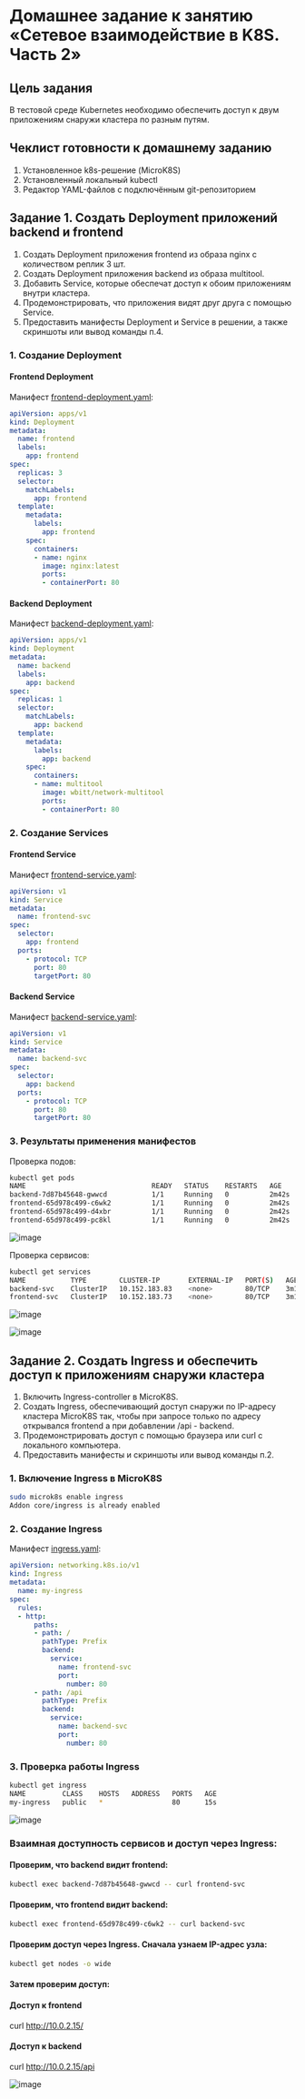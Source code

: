 # Домашнее задание к занятию «Сетевое взаимодействие в K8S. Часть 2»

## Цель задания

В тестовой среде Kubernetes необходимо обеспечить доступ к двум приложениям снаружи кластера по разным путям.

## Чеклист готовности к домашнему заданию

1. Установленное k8s-решение (MicroK8S)
2. Установленный локальный kubectl
3. Редактор YAML-файлов с подключённым git-репозиторием

## Задание 1. Создать Deployment приложений backend и frontend

1. Создать Deployment приложения frontend из образа nginx с количеством реплик 3 шт.  
2. Создать Deployment приложения backend из образа multitool.  
3. Добавить Service, которые обеспечат доступ к обоим приложениям внутри кластера.  
4. Продемонстрировать, что приложения видят друг друга с помощью Service.  
5. Предоставить манифесты Deployment и Service в решении, а также скриншоты или вывод команды п.4.  

### 1. Создание Deployment

#### Frontend Deployment

Манифест [frontend-deployment.yaml](task1/frontend-deployment.yaml):
```yaml
apiVersion: apps/v1
kind: Deployment
metadata:
  name: frontend
  labels:
    app: frontend
spec:
  replicas: 3
  selector:
    matchLabels:
      app: frontend
  template:
    metadata:
      labels:
        app: frontend
    spec:
      containers:
      - name: nginx
        image: nginx:latest
        ports:
        - containerPort: 80
```

#### Backend Deployment

Манифест [backend-deployment.yaml](task1/backend-deployment.yaml):
```yaml
apiVersion: apps/v1
kind: Deployment
metadata:
  name: backend
  labels:
    app: backend
spec:
  replicas: 1
  selector:
    matchLabels:
      app: backend
  template:
    metadata:
      labels:
        app: backend
    spec:
      containers:
      - name: multitool
        image: wbitt/network-multitool
        ports:
        - containerPort: 80
```

### 2. Создание Services

#### Frontend Service

Манифест [frontend-service.yaml](task1/frontend-service.yaml):
```yaml
apiVersion: v1
kind: Service
metadata:
  name: frontend-svc
spec:
  selector:
    app: frontend
  ports:
    - protocol: TCP
      port: 80
      targetPort: 80
```

#### Backend Service

Манифест [backend-service.yaml](task1/backend-service.yaml):
```yaml
apiVersion: v1
kind: Service
metadata:
  name: backend-svc
spec:
  selector:
    app: backend
  ports:
    - protocol: TCP
      port: 80
      targetPort: 80
```

### 3. Результаты применения манифестов

Проверка подов:
```bash
kubectl get pods
NAME                               READY   STATUS    RESTARTS   AGE
backend-7d87b45648-gwwcd           1/1     Running   0          2m42s
frontend-65d978c499-c6wk2          1/1     Running   0          2m42s
frontend-65d978c499-d4xbr          1/1     Running   0          2m42s
frontend-65d978c499-pc8kl          1/1     Running   0          2m42s
```

![image](https://github.com/Byzgaev-I/5-NetworkK8S-II/blob/main/5-1.png)

Проверка сервисов:
```bash
kubectl get services
NAME           TYPE        CLUSTER-IP       EXTERNAL-IP   PORT(S)   AGE
backend-svc    ClusterIP   10.152.183.83    <none>        80/TCP    3m10s
frontend-svc   ClusterIP   10.152.183.73    <none>        80/TCP    3m10s
```
![image](https://github.com/Byzgaev-I/5-NetworkK8S-II/blob/main/5-2.png)


![image](https://github.com/Byzgaev-I/5-NetworkK8S-II/blob/main/5-1-1.png)

## Задание 2. Создать Ingress и обеспечить доступ к приложениям снаружи кластера

1. Включить Ingress-controller в MicroK8S.
2. Создать Ingress, обеспечивающий доступ снаружи по IP-адресу кластера MicroK8S так, чтобы при запросе только по адресу открывался frontend а при добавлении /api - backend.
3. Продемонстрировать доступ с помощью браузера или curl с локального компьютера.
4. Предоставить манифесты и скриншоты или вывод команды п.2.


### 1. Включение Ingress в MicroK8S

```bash
sudo microk8s enable ingress
Addon core/ingress is already enabled
```

### 2. Создание Ingress

Манифест [ingress.yaml](task2/ingress.yaml):
```yaml
apiVersion: networking.k8s.io/v1
kind: Ingress
metadata:
  name: my-ingress
spec:
  rules:
  - http:
      paths:
      - path: /
        pathType: Prefix
        backend:
          service:
            name: frontend-svc
            port:
              number: 80
      - path: /api
        pathType: Prefix
        backend:
          service:
            name: backend-svc
            port:
              number: 80
```

### 3. Проверка работы Ingress

```bash
kubectl get ingress
NAME         CLASS    HOSTS   ADDRESS   PORTS   AGE
my-ingress   public   *                 80      15s
```
![image](https://github.com/Byzgaev-I/5-NetworkK8S-II/blob/main/5-3.png)

### Взаимная доступность сервисов и доступ через Ingress:

#### Проверим, что backend видит frontend:  
```bash
kubectl exec backend-7d87b45648-gwwcd -- curl frontend-svc
```

#### Проверим, что frontend видит backend:
```bash
kubectl exec frontend-65d978c499-c6wk2 -- curl backend-svc
```

#### Проверим доступ через Ingress. Сначала узнаем IP-адрес узла:
```bash
kubectl get nodes -o wide
```

#### Затем проверим доступ:

#### Доступ к frontend
curl http://10.0.2.15/

#### Доступ к backend
curl http://10.0.2.15/api

![image](https://github.com/Byzgaev-I/5-NetworkK8S-II/blob/main/5-2-1.png)








